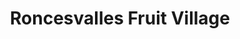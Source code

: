 ---
title: "Roncesvalles Fruit Village"
url: /toronto/roncesvalles-fruit-village/
shop: supermarket
---